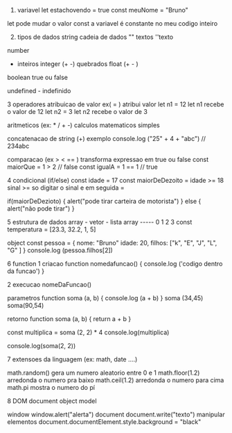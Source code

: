  1. variavel
let estachovendo = true
const meuNome = "Bruno"

let pode mudar o valor 
const a variavel é constante no meu codigo inteiro

2. tipos de dados
string cadeia de dados 
"" textos
''texto

number
 - inteiros integer (+ -)
 quebrados float (+  - )

 boolean
 true ou false

 undefined - indefinido

 3 operadores
 atribuicao de valor ex( = )
 atribui valor
 let n1 = 12 let n1 recebe o valor de 12
 let n2 = 3 let n2 recebe o valor de 3

 aritmeticos (ex: * / + -)
 calculos matematicos simples

 concatenacao de string (+) exemplo console.log ("25" + 4 + "abc") // 234abc

 comparacao (ex > < == )
 transforma expressao em true ou false
 const maiorQue = 1 > 2 // false
const igualA = 1 == 1 // true

4 condicional (if/else)
const idade = 17
const maiorDeDezoito = idade >= 18   sinal >= so digitar  o sinal e em seguida = 

if(maiorDeDezioto) {
  alert("pode tirar carteira de motorista")
} else {
  alert("não pode tirar")
}

5 estrutura de dados
array - vetor - lista
array -----           0      1   2  3 
const temperatura = [23.3, 32.2, 1, 5]

object
const pessoa = {
nome: "Bruno"
idade: 20,
filhos: ["k", "E", "J", "L", "G" ]
}
console.log (pessoa.filhos[2])

6 function
1 criacao
function nomedafuncao() {
  console.log ('codigo dentro da funcao')
}

2 execucao
nomeDaFuncao()


parametros
function soma (a, b) {
  console.log (a + b)
}
soma (34,45)
soma(90,54)

retorno
function soma (a, b) {
  return a + b
}

const multiplica = soma (2, 2) * 4
console.log(multiplica)

console.log(soma(2, 2))


7 extensoes da linguagem (ex: math, date ....)

math.random() gera um numero aleatorio entre 0 e 1
math.floor(1.2) arredonda o numero pra baixo
math.ceil(1.2) arredonda o numero para cima
math.pi mostra o numero do pí

8 DOM document object model

window
window.alert("alerta")
document
document.write("texto")
manipular elementos
document.documentElement.style.background = "black"

